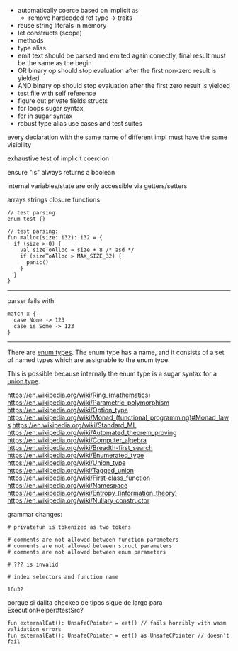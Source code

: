 - automatically coerce based on implicit `as`
  - remove hardcoded ref type -> traits
- reuse string literals in memory
- let constructs (scope)
- methods
- type alias
- emit text should be parsed and emited again correctly, final result must be the same as the begin
- OR binary op should stop evaluation after the first non-zero result is yielded
- AND binary op should stop evaluation after the first zero result is yielded
- test file with self reference
- figure out private fields structs
- for loops sugar syntax
- for in sugar syntax
- robust type alias use cases and test suites

every declaration with the same name of different impl must have the same visibility

exhaustive test of implicit coercion

ensure "is" always returns a boolean

internal variables/state are only accessible via getters/setters

arrays
strings
closure functions

```lys
// test parsing
enum test {}
```

```lys
// test parsing:
fun malloc(size: i32): i32 = {
  if (size > 0) {
    val sizeToAlloc = size + 8 /* asd */
    if (sizeToAlloc > MAX_SIZE_32) {
      panic()
    }
  }
}
```

---

parser fails with

```lys
match x {
  case None -> 123
  case is Some -> 123
}
```

---

There are [enum types](https://en.wikipedia.org/wiki/Enumerated_type). The enum type has a name, and it consists of a set of named types which are assignable to the enum type.

This is possible because internaly the enum type is a sugar syntax for a [union type](https://en.wikipedia.org/wiki/Tagged_union).

https://en.wikipedia.org/wiki/Ring_(mathematics)
https://en.wikipedia.org/wiki/Parametric_polymorphism
https://en.wikipedia.org/wiki/Option_type
https://en.wikipedia.org/wiki/Monad_(functional_programming)#Monad_laws
https://en.wikipedia.org/wiki/Standard_ML
https://en.wikipedia.org/wiki/Automated_theorem_proving
https://en.wikipedia.org/wiki/Computer_algebra
https://en.wikipedia.org/wiki/Breadth-first_search
https://en.wikipedia.org/wiki/Enumerated_type
https://en.wikipedia.org/wiki/Union_type
https://en.wikipedia.org/wiki/Tagged_union
https://en.wikipedia.org/wiki/First-class_function
https://en.wikipedia.org/wiki/Namespace
https://en.wikipedia.org/wiki/Entropy_(information_theory)
https://en.wikipedia.org/wiki/Nullary_constructor

grammar changes:

```
# privatefun is tokenized as two tokens

# comments are not allowed between function parameters
# comments are not allowed between struct parameters
# comments are not allowed between enum parameters

# ??? is invalid

# index selectors and function name

16u32
```

porque si dallta checkeo de tipos sigue de largo para ExecutionHelper#testSrc?


```lys
fun externalEat(): UnsafeCPointer = eat() // fails horribly with wasm validation errors
fun externalEat(): UnsafeCPointer = eat() as UnsafeCPointer // doesn't fail
```